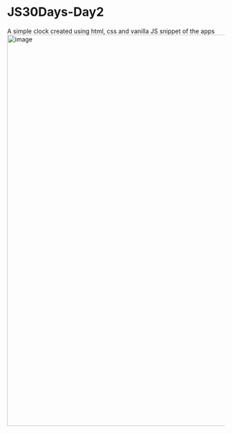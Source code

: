 # JS30Days-Day2
 A simple clock created using html, css and vanilla JS
snippet of the apps
<img width="908" alt="image" src="https://user-images.githubusercontent.com/110081692/212288427-572f6d9a-33d0-4e9c-afad-74de1010f0ca.png">
